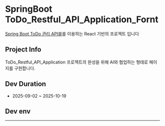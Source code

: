 # SpringBoot ToDo_Restful_API_Application_Fornt
[Spring Boot ToDo 관리 API를](https://github.com/greatCloud13/ToDo_Restful_API_Application)를 이용하는 React 기반의 프로젝트 입니다

## Project Info
ToDo_Restful_API_Application 프로젝트의 완성을 위해
AI와 협업하는 형태로 페이지를 구현합니다.

## Dev Duration
- 2025-09-02 ~ 2025-10-19

## Dev env

---
